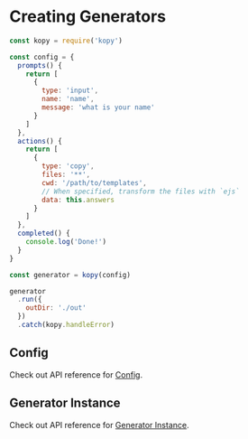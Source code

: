 # Creating Generators

```js
const kopy = require('kopy')

const config = {
  prompts() {
    return [
      {
        type: 'input',
        name: 'name',
        message: 'what is your name'
      }
    ]
  },
  actions() {
    return [
      {
        type: 'copy',
        files: '**',
        cwd: '/path/to/templates',
        // When specified, transform the files with `ejs`
        data: this.answers
      }
    ]
  },
  completed() {
    console.log('Done!')
  }
}

const generator = kopy(config)

generator
  .run({
    outDir: './out'
  })
  .catch(kopy.handleError)
```

## Config

Check out API reference for [Config](./config.md).

## Generator Instance

Check out API reference for [Generator Instance](./generator.md).
